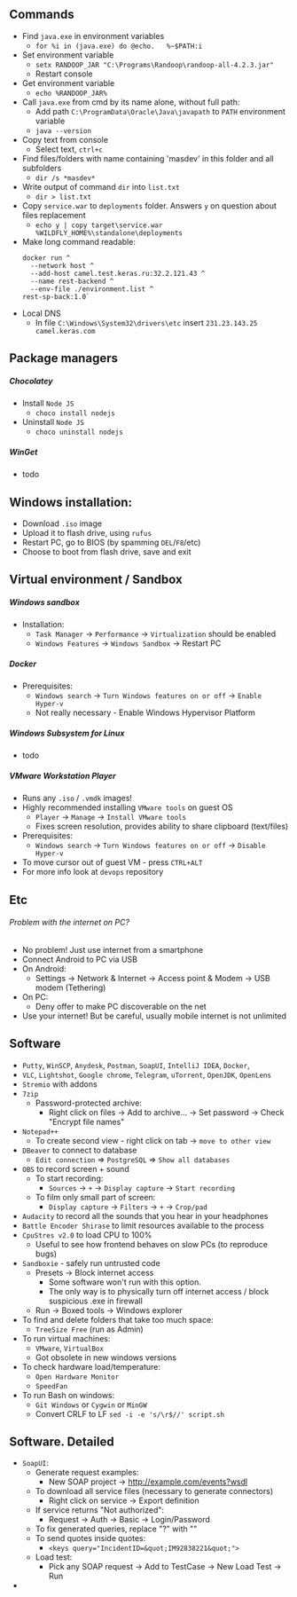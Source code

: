 ## Commands
* Find `java.exe` in environment variables
  * `for %i in (java.exe) do @echo.   %~$PATH:i`
* Set environment variable
    * `setx RANDOOP_JAR "C:\Programs\Randoop\randoop-all-4.2.3.jar"`
    * Restart console
* Get environment variable
    * `echo %RANDOOP_JAR%`
* Call `java.exe` from cmd by its name alone, without full path:
    * Add path `C:\ProgramData\Oracle\Java\javapath` to `PATH` environment variable
    * `java --version`
* Copy text from console
    * Select text, `ctrl+c`
* Find files/folders with name containing 'masdev' in this folder and all subfolders
    * `dir /s *masdev*`
* Write output of command `dir` into `list.txt`
    * `dir > list.txt`
* Copy `service.war` to `deployments` folder. Answers `y` on question about files replacement
    * `echo y | copy target\service.war %WILDFLY_HOME%\standalone\deployments`
* Make long command readable:
  ```
  docker run ^
    --network host ^
    --add-host camel.test.keras.ru:32.2.121.43 ^
    --name rest-backend ^
    --env-file ./environment.list ^
  rest-sp-back:1.0` 
  ```
* Local DNS
  * In file `C:\Windows\System32\drivers\etc` insert `231.23.143.25 camel.keras.com`

## Package managers
##### Chocolatey
* Install `Node JS`
    * `choco install nodejs`
* Uninstall `Node JS`
    * `choco uninstall nodejs`
##### WinGet
* todo

## Windows installation:
* Download `.iso` image
* Upload it to flash drive, using `rufus`
* Restart PC, go to BIOS (by spamming `DEL`/`F8`/etc)
* Choose to boot from flash drive, save and exit

## Virtual environment / Sandbox
##### Windows sandbox
* Installation:
    * `Task Manager` -> `Performance` -> `Virtualization` should be enabled
    * `Windows Features` -> `Windows Sandbox` -> Restart PC
##### Docker
* Prerequisites:
    * `Windows search` -> `Turn Windows features on or off` -> `Enable Hyper-v`
    * Not really necessary - Enable Windows Hypervisor Platform
##### Windows Subsystem for Linux
* todo
##### VMware Workstation Player
* Runs any `.iso` / `.vmdk` images!
* Highly recommended installing `VMware tools` on guest OS
    * `Player` -> `Manage` -> `Install VMware tools`
    * Fixes screen resolution, provides ability to share clipboard (text/files)
* Prerequisites:
    * `Windows search` -> `Turn Windows features on or off` -> `Disable Hyper-v`
* To move cursor out of guest VM - press `CTRL+ALT`
* For more info look at `devops` repository
    
## Etc
###### Problem with the internet on PC?
* No problem! Just use internet from a smartphone
* Connect Android to PC via USB
* On Android:
    * Settings -> Network & Internet -> Access point & Modem -> USB modem (Tethering)
* On PC:
    * Deny offer to make PC discoverable on the net
* Use your internet! But be careful, usually mobile internet is not unlimited

## Software
* `Putty`, `WinSCP`, `Anydesk`, `Postman`, `SoapUI`, `IntelliJ IDEA`, `Docker`, 
* `VLC`, `Lightshot`, `Google chrome`, `Telegram`, `uTorrent`, `OpenJDK`, `OpenLens`
* `Stremio` with addons
* `7zip`
    * Password-protected archive:
        * Right click on files -> Add to archive... -> Set password -> Check "Encrypt file names"
* `Notepad++` 
    * To create second view - right click on tab -> `move to other view`
* `DBeaver` to connect to database
    * `Edit connection` => `PostgreSQL` => `Show all databases`
* `OBS` to record screen + sound
    * To start recording:
        * `Sources` -> `+` -> `Display capture` -> `Start recording`
    * To film only small part of screen:
        * `Display capture` -> `Filters` -> `+` -> `Crop/pad`
* `Audacity` to record all the sounds that you hear in your headphones
* `Battle Encoder Shirase` to limit resources available to the process
* `CpuStres v2.0` to load CPU to 100%
    * Useful to see how frontend behaves on slow PCs (to reproduce bugs) 
* `Sandboxie` - safely run untrusted code
    * Presets -> Block internet access
        * Some software won't run with this option. 
        * The only way is to physically turn off internet access / block suspicious .exe in firewall
    * Run -> Boxed tools -> Windows explorer
* To find and delete folders that take too much space:
    * `TreeSize Free` (run as Admin)
* To run virtual machines:
    * `VMware`, `VirtualBox`
    * Got obsolete in new windows versions
* To check hardware load/temperature:
    * `Open Hardware Monitor`
    * `SpeedFan`
* To run Bash on windows:
    * `Git Windows` or `Cygwin` or `MinGW`
    * Convert CRLF to LF `sed -i -e 's/\r$//' script.sh`

## Software. Detailed
* `SoapUI`:
    * Generate request examples:
        * New SOAP project -> http://example.com/events?wsdl
    * To download all service files (necessary to generate connectors)
        * Right click on service -> Export definition
    * If service returns "Not authorized":
        * Request -> Auth -> Basic -> Login/Password
    * To fix generated queries, replace "?" with ""
    * To send quotes inside quotes:
        * `<keys query="IncidentID=&quot;IM92838221&quot;">`
    * Load test:
        * Pick any SOAP request -> Add to TestCase -> New Load Test -> Run
* 
